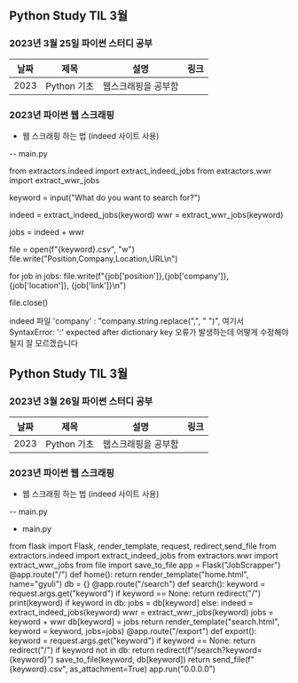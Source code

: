 ## Python Study TIL 3월 

###  2023년 3월 25일 파이썬 스터디 공부 
| 날짜       | 제목               | 설명                                | 링크                                                                             |
| ---------- | ------------------ | ----------------------------------- | -------------------------------------------------------------------------------- |
| 2023 |Python 기초  | 웹스크래핑을 공부함          |  |   |

### 2023년  파이썬 웹 스크래핑 

* 웹 스크래핑 하는 법 (indeed 사이트 사용)

-- main.py

from extractors.indeed import extract_indeed_jobs
from extractors.wwr import extract_wwr_jobs

keyword = input("What do you want to search for?")

indeed = extract_indeed_jobs(keyword)
wwr = extract_wwr_jobs(keyword)

jobs = indeed + wwr

file = open(f"{keyword}.csv", "w")
file.write("Position,Company,Location,URL\n")

for job in jobs:
  file.write(f"{job['position']},{job['company']}, {job['location']}, {job['link']}\n")

file.close()

indeed 파일 
    'company' : "company.string.replace(",", " ")",
    여기서 SyntaxError: ':' expected after dictionary key
    오류가 발생하는데 어떻게 수정해야 될지 잘 모르겠습니다


## Python Study TIL 3월 

###  2023년 3월 26일 파이썬 스터디 공부 
| 날짜       | 제목               | 설명                                | 링크                                                                             |
| ---------- | ------------------ | ----------------------------------- | -------------------------------------------------------------------------------- |
| 2023 |Python 기초  | 웹스크래핑을 공부함          |  |   |

### 2023년  파이썬 웹 스크래핑 

* 웹 스크래핑 하는 법 (indeed 사이트 사용)

-- main.py

- main.py

from flask import Flask, render_template, request, redirect,send_file
from extractors.indeed import extract_indeed_jobs
from extractors.wwr import extract_wwr_jobs
from file import save_to_file
app = Flask("JobScrapper")
@app.route("/")
def home():
  return render_template("home.html", name="gyuli")
db = {}
@app.route("/search")
def search():
  keyword = request.args.get("keyword")
  if keyword == None:
    return redirect("/")
  print(keyword)
  if keyword in db:
    jobs = db[keyword]
  else:
    indeed = extract_indeed_jobs(keyword)
    wwr = extract_wwr_jobs(keyword)
    jobs = keyword + wwr
    db[keyword] = jobs
  return render_template("search.html", keyword = keyword, jobs=jobs)
@app.route("/export")
def export():
  keyword = request.args.get("keyword")
  if keyword == None:
    return redirect("/")
  if keyword not in db:
    return redirect(f"/search?keyword={keyword}")
  save_to_file(keyword, db[keyword])
  return send_file(f"{keyword}.csv", as_attachment=True)
app.run("0.0.0.0")
